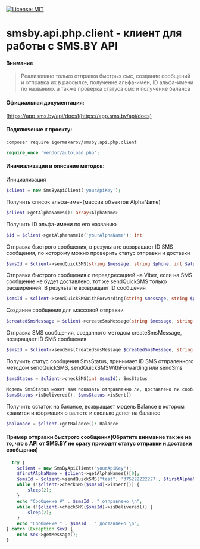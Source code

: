 [![License: MIT](https://img.shields.io/badge/License-MIT-yellow.svg)](https://opensource.org/licenses/MIT)
# smsby.api.php.client - клиент для работы с SMS.BY API

#### Внимание

> Реализовано только отправка быстрых смс, создание сообщений и отправка их в рассылке, получение альфа-имен, ID альфа-имени по  названию. а также проверка статуса смс и получение баланса
 
#### Официальная документация:
[https://app.sms.by/api/docs](https://app.sms.by/api/docs)

#### Подключение к проекту:
```cli
composer require igormakarov/smsby.api.php.client
```
```php
require_once 'vendor/autoload.php';
```

#### Иничиализация и описание методов:

Инициализация
```php
$client = new SmsByApiClient('yourApiKey');
```
Получить список альфа-имен(массив объектов AlphaName) 
```php
$client->getAlphaNames(): array<AlphaName> 
```
Получить ID альфа-имени по его названию 
```php
$id = $client->getAlphanameId('yourAlphaName'): int
```

Отправка быстрого сообщения, в результате возвращает ID SMS сообщения, по которому можно проверить статус отправки и доставки
```php
$smsId = $client->sendQuickSMS(string $message, string $phone, int $alphaNameId = 0): int
```
Отправка быстрого сообщения с переадресацией на Viber, если на SMS сообщение не будет доставлено, тот же sendQuickSMS только расширенней. В результате возвращает ID сообщения
```php
$smsId = $client->sendQuickSMSWithForwarding(string $message, string $phone, int $viberNameId, int $alphaNameId = 0, $forwardingTimeInMinutes = 60): int
```
Создание сообщения для массовой отправки
```php
$createdSmsMessage = $client->createSmsMessage(string $message, string $name = '', int $alphaNameId = 0, string $sendDateTime = ''): CreatedSmsMessage
```

Отправка SMS сообщения, созданного методом createSmsMessage, возвращает ID SMS сообщения
```php
$smsId = $client->sendSms(CreatedSmsMessage $createdSmsMessage, string $phone): int
```
Получить статус сообщения SmsStatus, принимает ID SMS отпраленного методом sendQuickSMS, sendQuickSMSWithForwarding или sendSms
```php
$smsStatus = $client->checkSMS(int $smsId): SmsStatus

Модель SmsStatus может вам показать отправленно ли, доставлено ли сообщение и когда 
$smsStatus->isDelivered(), $smsStatus->isSent()
```
Получить остаток на балансе, возвращает модель Balance в котором хранится информация о валюте и сколько денег на балансе
```php
$balanace = $client->getBalance(): Balance
```


#### Пример отправки быстрого сообщения(Обратите внимание так же на то, что в API от SMS.BY не сразу приходят статус отправки и доставки сообщения)
```php
  try {
    $client = new SmsByApiClient("yourApiKey");
    $firstAlphaName = $client->getAlphaNames()[0];
    $smsId = $client->sendQuickSMS("test", '375222222227', $firstAlphaName->getId());
    while (!$client->checkSMS($smsId)->isSent()) {
        sleep(2);
    }
    echo "Сообщение #" . $smsId . " отправлено \n";
    while (!$client->checkSMS($smsId)->isDelivered()) {
        sleep(2);
    }
    echo "Сообщение " . $smsId . " доставлено \n";
} catch (Exception $ex) {
    echo $ex->getMessage();
}
```
